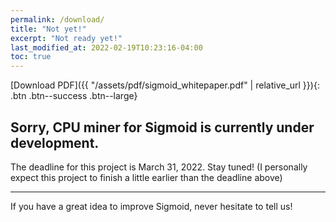 ```yaml
---
permalink: /download/
title: "Not yet!"
excerpt: "Not ready yet!"
last_modified_at: 2022-02-19T10:23:16-04:00
toc: true
---
```


[Download PDF]({{ "/assets/pdf/sigmoid_whitepaper.pdf" | relative_url }}){: .btn .btn--success .btn--large}

## Sorry, CPU miner for Sigmoid is currently under development.

The deadline for this project is March 31, 2022. Stay tuned!
(I personally expect this project to finish a little earlier than the deadline above)

---

If you have a great idea to improve Sigmoid, never hesitate to tell us!
